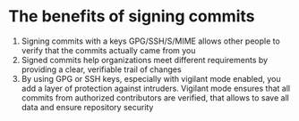 # The benefits of signing commits
1. Signing commits with a keys GPG/SSH/S/MIME allows other people to verify that the commits actually came from you
2. Signed commits help organizations meet different requirements by providing a clear, verifiable trail of changes
3. By using GPG or SSH keys, especially with vigilant mode enabled, you add a layer of protection against intruders. Vigilant mode ensures that all commits from authorized contributors are verified, that allows to save all data and ensure repository security